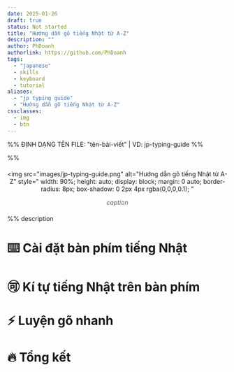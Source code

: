 ```yaml
---
date: 2025-01-26
draft: true
status: Not started
title: "Hướng dẫn gõ tiếng Nhật từ A-Z"
description: ""
author: PhDoanh
authorlink: https://github.com/PhDoanh
tags: 
  - "japanese"
  - skills
  - keyboard
  - tutorial
aliases:
  - "jp typing guide"
  - "Hướng dẫn gõ tiếng Nhật từ A-Z"
cssclasses:
  - img
  - btn
---
```

%% ĐỊNH DẠNG TÊN FILE: "tên-bài-viết" | VD: jp-typing-guide %%

%% <figure style="text-align: center; margin: 20px auto;">
  <img 
    src="images/jp-typing-guide.png"
    alt="Hướng dẫn gõ tiếng Nhật từ A-Z" 
    style="
      width: 90%;
      height: auto;
      display: block;
      margin: 0 auto;
      border-radius: 8px;
      box-shadow: 0 2px 4px rgba(0,0,0,0.1);
    "
  >
  <figcaption style="
    font-style: italic;
    color: #666;
    margin-top: 10px;
    font-size: 1em;
    padding: 0 10px;
  ">
    <em>caption</em>
  </figcaption>
</figure> %%
description

# ⌨️ Cài đặt bàn phím tiếng Nhật

# 🉑 Kí tự tiếng Nhật trên bàn phím 

# ⚡ Luyện gõ nhanh 

# 🔥 Tổng kết